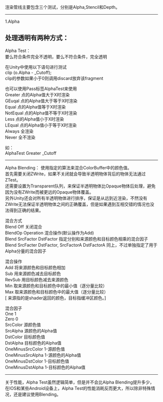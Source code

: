 渲染管线主要包含三个测试，分别是Alpha,Stencil和Depth。

------------------------------------------------------------
1.Alpha  

处理透明有两种方式：  
------------------------------------------------------------
Alpha Test：  
要么符合条件完全不透明，要么不符合条件，完全透明  


在Unity中使用以下语句进行测试  
clip (o.Alpha - _Cutoff);  
clip的参数如果小于0则调用discard放弃该fragment  

也可以使用Pass标签AlphaTest来使用  
Greater  点的Alpha值大于X时渲染  
GEuqal   点的Alpha值大于等于X时渲染  
Equal    点的Alpha值等于X时渲染  
NotEqual 点的Alpha值不等于X时渲染  
Less     点的Alpha值小于X时渲染  
LEqual   点的Alpha值小于等于X时渲染  
Always   全渲染  
Never    全不渲染  

如：  
AlphaTest Greater _Cutoff  


------------------------------------------------------------
Alpha Blending：
使用指定的算法来混合ColorBuffer中的颜色值。  
首先需要关闭ZWrite，如果不关闭就会导致半透明物体背后的物体无法通过ZTest。  
还需要设置为Transparent队列，来保证半透明物体比Opaque物体后处理，避免因为没有ZWrite而被更远的Opaque物体覆盖。  
另外Unity还会对所有半透明物体进行排序，保证是从远到近渲染，不然没有ZWrite无法保证半透明物体之间的正确覆盖，但是如果遇到互相交错的情况也没法得到正确的结果。  

混合方式  
Blend Off  关闭混合  
BlendOp Operation 混合操作(默认操作为Add)  
Blend SrcFactor DstFactor  指定分别和来源颜色和目标颜色相乘的混合因子  
Blend SrcFacter DstFactor, SrcFactorA  DstFactorA  同上，不过单独指定了用于Alpha分量的混合因子  


混合操作  
Add 将来源颜色和目标颜色相加  
Sub 用来源颜色减去目标颜色  
RevSub 用目标颜色减去来源颜色  
Min 取来源颜色和目标颜色中的最小值（逐分量比较）  
Max 取来源颜色和目标颜色中的最大值（逐分量比较）  
[ 来源指的是shader返回的颜色，目标指缓冲区颜色。]  


混合因子  
One	 1  
Zero 0  
SrcColor	源颜色值  
SrcAlpha	源颜色的Alpha值  
DstColor	目标颜色值  
DstAlpha	目标颜色的Alpha值  
OneMinusSrcColor	1-源颜色值  
OneMinusSrcAlpha	1-源颜色的Alpha值  
OneMinusDstColor	1-目标颜色值  
OneMinusDstAlpha	1-目标颜色的Alpha值  


------------------------------------------------------------
关于性能，Alpha Test虽然逻辑简单，但是并不会比Alpha Blending提升多少，在IOS和某些Android设备上，Alpha Test的性能消耗反而更大，所以除非特殊情况，还是建议使用Blending。

